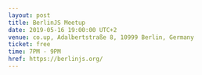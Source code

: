 ```yaml
---
layout: post
title: BerlinJS Meetup
date: 2019-05-16 19:00:00 UTC+2
venue: co.up, Adalbertstraße 8, 10999 Berlin, Germany
ticket: free
time: 7PM - 9PM
href: https://berlinjs.org/
---
```

